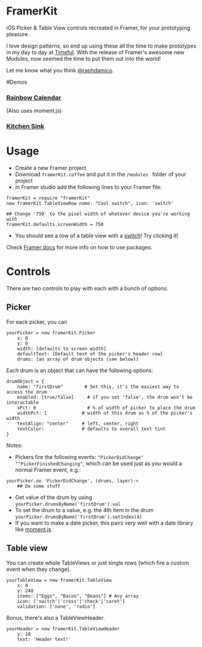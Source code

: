 # FramerKit
iOS Picker & Table View controls recreated in Framer, for your prototyping pleasure. 

I love design patterns, so end up using these all the time to make prototypes in my day to day at [Timeful](http://timeful.com). With the release of Framer's awesome new Modules, now seemed the time to put them out into the world!

Let me know what you think [@raphdamico](http://twitter.com/raphdamico).


#Demos 
### [Rainbow Calendar](http://share.framerjs.com/umsyjs06uwfa/)
(Also uses moment.js)

### [Kitchen Sink](http://share.framerjs.com/fjbvhd9p9vcd/)


# Usage
* Create a new Framer project
* Download `framerKit.coffee` and put it in the `/modules ` folder of your project
* In Framer studio add the following lines to your Framer file:

```
framerKit = require "framerKit"
new framerKit.TableViewRow name: "Cool switch", icon: 'switch'

## Change '750' to the pixel width of whatever device you're working with
framerKit.defaults.screenWidth = 750
```
* You should see a row of a table view with a [switch](https://developer.apple.com/library/ios/documentation/UserExperience/Conceptual/UIKitUICatalog/UISwitch.html#//apple_ref/doc/uid/TP40012857-UISwitch)! Try clicking it!

Check [Framer docs](http://framerjs.com/docs/#modules) for more info on how to use packages.

# Controls
There are two controls to play with each with a bunch of options.

## Picker

For eack picker, you can
```
yourPicker = new framerKit.Picker 
	x: 0
	y: 0
    width: [defaults to screen width]
	defaultText: [Default text of the picker's header row]
	drums: [an array of drum objects (see below)]
```
Each drum is an object that can have the following options:
```
drumObject = {
	name: "firstDrum" 		 # Set this, it's the easiest way to access the drum 
	enabled: [true/false]	  # if you set 'false', the drum won't be interactable
	xPct: 0  				  # % of width of picker to place the drum
	widthPct: 1				# width of this drum as % of the picker's width
	textAlign: "center"		# left, center, right
	textColor: 				# defaults to overall text tint	
}
```

Notes:

* Pickers fire the following events: `"PickerDidChange"` `""PickerFinishedChanging"`, which can be used just as you would a normal Framer event, e.g.:
```
yourPicker.on 'PickerDidChange', (drums, layer)->
	## Do some stuff
```
* Get value of the drum by using `yourPicker.drumsByName('firstDrum').val`
* To set the drum to a value, e.g. the 4th item in the drum `yourPicker.drumsByName('firstDrum').setIndex(4)`
* If you want to make a date picker, this pairs very well with a date library like [moment.js](http://momentjs.com/)

## Table view

You can create whole TableViews or just single rows (which fire a custom event when they change). 

```
yourTableView = new framerKit.TableView 
	x: 0
	y: 248
    items: ["Eggs", "Bacon", "Beans"] # Any array
    icon: ['switch'|'cross'|'check'|'caret']
    validation: ['none', 'radio']

```

Bonus, there's also a TableViewHeader.
```
yourHeader = new framerKit.TableViewHeader 
	y: 10
	text: 'Header text!'
```